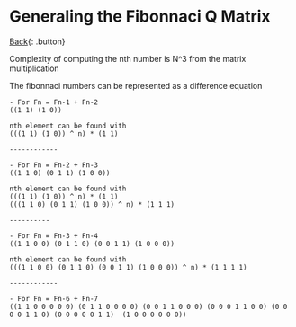 # Generaling the Fibonnaci Q Matrix

[Back](../math.md){: .button}

Complexity of computing the nth number is N^3 from the matrix multiplication

The fibonnaci numbers can be represented as a difference equation

```
- For Fn = Fn-1 + Fn-2
((1 1) (1 0))

nth element can be found with
(((1 1) (1 0)) ^ n) * (1 1)

------------

- For Fn = Fn-2 + Fn-3
((1 1 0) (0 1 1) (1 0 0))

nth element can be found with
(((1 1) (1 0)) ^ n) * (1 1)
(((1 1 0) (0 1 1) (1 0 0)) ^ n) * (1 1 1)

----------

- For Fn = Fn-3 + Fn-4
((1 1 0 0) (0 1 1 0) (0 0 1 1) (1 0 0 0))

nth element can be found with
(((1 1 0 0) (0 1 1 0) (0 0 1 1) (1 0 0 0)) ^ n) * (1 1 1 1)

------------

- For Fn = Fn-6 + Fn-7
((1 1 0 0 0 0 0) (0 1 1 0 0 0 0) (0 0 1 1 0 0 0) (0 0 0 1 1 0 0) (0 0 0 0 1 1 0) (0 0 0 0 0 1 1)  (1 0 0 0 0 0 0))

```

